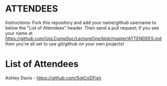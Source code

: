 ATTENDEES
=========

*Instructions:* Fork this repository and add your name/github username to below the &quot;List of Attendees&quot; header. Then send a pull request; if you see your name at https://github.com/UoLCompSoc/LectureOne/blob/master/ATTENDEES.md then you&apos;re all set to use git/github on your own projects!

List of Attendees
================
Ashley Davis - https://github.com/SgtCoDFish

